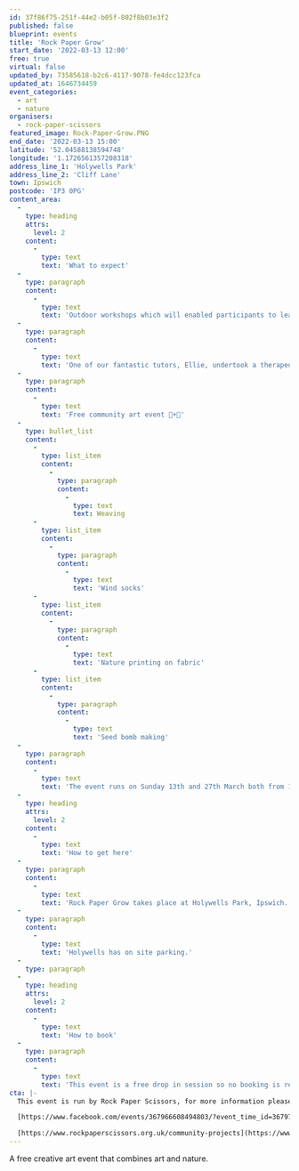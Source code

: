 ```yaml
---
id: 37f86f75-251f-44e2-b05f-802f8b03e3f2
published: false
blueprint: events
title: 'Rock Paper Grow'
start_date: '2022-03-13 12:00'
free: true
virtual: false
updated_by: 73585618-b2c6-4117-9078-fe4dcc123fca
updated_at: 1646734459
event_categories:
  - art
  - nature
organisers:
  - rock-paper-scissors
featured_image: Rock-Paper-Grow.PNG
end_date: '2022-03-13 15:00'
latitude: '52.04588138594748'
longitude: '1.1726561357208318'
address_line_1: 'Holywells Park'
address_line_2: 'Cliff Lane'
town: Ipswich
postcode: 'IP3 0PG'
content_area:
  -
    type: heading
    attrs:
      level: 2
    content:
      -
        type: text
        text: 'What to expect'
  -
    type: paragraph
    content:
      -
        type: text
        text: 'Outdoor workshops which will enabled participants to learn about local wildlife, get creative in nature and benefit from time spent outdoors.'
  -
    type: paragraph
    content:
      -
        type: text
        text: 'One of our fantastic tutors, Ellie, undertook a therapeutic horticulture course with Thrive, a gardening for health charity.'
  -
    type: paragraph
    content:
      -
        type: text
        text: 'Free community art event 🌻☀️🌿'
  -
    type: bullet_list
    content:
      -
        type: list_item
        content:
          -
            type: paragraph
            content:
              -
                type: text
                text: Weaving
      -
        type: list_item
        content:
          -
            type: paragraph
            content:
              -
                type: text
                text: 'Wind socks'
      -
        type: list_item
        content:
          -
            type: paragraph
            content:
              -
                type: text
                text: 'Nature printing on fabric'
      -
        type: list_item
        content:
          -
            type: paragraph
            content:
              -
                type: text
                text: 'Seed bomb making'
  -
    type: paragraph
    content:
      -
        type: text
        text: 'The event runs on Sunday 13th and 27th March both from 12pm-3pm'
  -
    type: heading
    attrs:
      level: 2
    content:
      -
        type: text
        text: 'How to get here'
  -
    type: paragraph
    content:
      -
        type: text
        text: 'Rock Paper Grow takes place at Holywells Park, Ipswich.'
  -
    type: paragraph
    content:
      -
        type: text
        text: 'Holywells has on site parking.'
  -
    type: paragraph
  -
    type: heading
    attrs:
      level: 2
    content:
      -
        type: text
        text: 'How to book'
  -
    type: paragraph
    content:
      -
        type: text
        text: 'This event is a free drop in session so no booking is required.'
cta: |-
  This event is run by Rock Paper Scissors, for more information please get in touch via:

  [https://www.facebook.com/events/367966608494803/?event_time_id=367970258494438](https://www.facebook.com/events/367966608494803/?event_time_id=367970258494438)

  [https://www.rockpaperscissors.org.uk/community-projects](https://www.rockpaperscissors.org.uk/community-projects)
---
```

A free creative art event that combines art and nature.